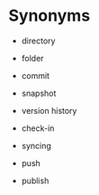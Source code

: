 # Synonyms

- directory
- folder

- commit
- snapshot
- version history
- check-in

- syncing
- push
- publish
